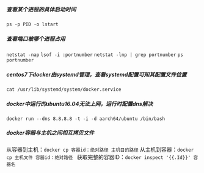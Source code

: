 ##### 查看某个进程的具体启动时间
`ps -p PID -o lstart`

##### 查看端口被哪个进程占用
`netstat -nap`
`lsof -i :portnumber`
`netstat -lnp | grep portnumber`
`ps portnumber`

##### centos7下docker由systemd管理，查看systemd配置可知其配置文件位置
`cat /usr/lib/systemd/system/docker.service`

##### docker中运行的ubuntu16.04无法上网，运行时配置dns解决
`docker run --dns 8.8.8.8 -t -i -d aarch64/ubuntu /bin/bash`

##### docker容器与主机之间相互拷贝文件
从容器到主机：`docker cp 容器id：绝对路径 主机目的路径`
从主机到容器：`docker cp 主机文件 容器id：绝对路径 `
获取完整的容器ID：`docker inspect '{{.Id}}' 容器名`
